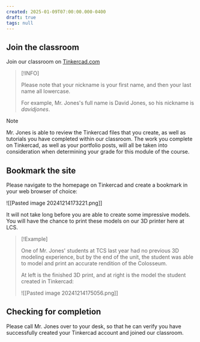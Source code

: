 ```yaml
---
created: 2025-01-09T07:00:00.000-0400
draft: true
tags: null
---
```


## Join the classroom

Join our classroom on [Tinkercad.com](https://www.tinkercad.com/joinclass/ASMDRWFAB)
> [!INFO]
>
> Please note that your nickname is your first name, and then your last name all lowercase.
> 
> For example, Mr. Jones's full name is David Jones, so his nickname is *davidjones*.

> [!NOTE]
>
> Mr. Jones is able to review the Tinkercad files that you create, as well as tutorials you have completed within our classroom. The work you complete on Tinkercad, as well as your portfolio posts, will all be taken into consideration when determining your grade for this module of the course.
> 

## Bookmark the site

Please navigate to the homepage on Tinkercad and create a bookmark in your web browser of choice:

![[Pasted image 20241214173221.png]]

 It will not take long before you are able to create some impressive models. You will have the chance to print these models on our 3D printer here at LCS.

> [!Example]
>
>One of Mr. Jones' students at TCS last year had no previous 3D modeling experience, but by the end of the unit, the student was able to model and print an accurate rendition of the Colosseum.
>
> At left is the finished 3D print, and at right is the model the student created in Tinkercad:
> 
>![[Pasted image 20241214175056.png]]

## Checking for completion

Please call Mr. Jones over to your desk, so that he can verify you have successfully created your Tinkercad account and joined our classroom.